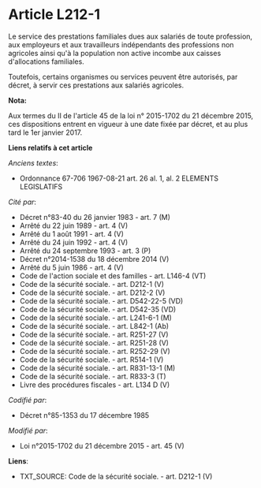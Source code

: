 # Article L212-1

Le service des prestations familiales dues aux salariés de toute profession, aux employeurs et aux travailleurs indépendants
des professions non agricoles ainsi qu'à la population non active incombe aux caisses d'allocations familiales. 

Toutefois, certains organismes ou services peuvent être autorisés, par décret, à servir ces prestations aux salariés
agricoles.

**Nota:**

Aux termes du II de l'article 45 de la loi n° 2015-1702 du 21 décembre 2015, ces dispositions entrent en vigueur à une date
fixée par décret, et au plus tard le 1er janvier 2017.

**Liens relatifs à cet article**

_Anciens textes_:

  - Ordonnance 67-706 1967-08-21 art. 26 al. 1, al. 2 ELEMENTS LEGISLATIFS

_Cité par_:

  - Décret n°83-40 du 26 janvier 1983 - art. 7 (M)
  - Arrêté du 22 juin 1989 - art. 4 (V)
  - Arrêté du 1 août 1991 - art. 4 (V)
  - Arrêté du 24 juin 1992 - art. 4 (V)
  - Arrêté du 24 septembre 1993 - art. 3 (P)
  - Décret n°2014-1538 du 18 décembre 2014 (V)
  - Arrêté du 5 juin 1986 - art. 4 (V)
  - Code de l'action sociale et des familles - art. L146-4 (VT)
  - Code de la sécurité sociale. - art. D212-1 (V)
  - Code de la sécurité sociale. - art. D212-2 (V)
  - Code de la sécurité sociale. - art. D542-22-5 (VD)
  - Code de la sécurité sociale. - art. D542-35 (VD)
  - Code de la sécurité sociale. - art. L241-6-1 (M)
  - Code de la sécurité sociale. - art. L842-1 (Ab)
  - Code de la sécurité sociale. - art. R251-27 (V)
  - Code de la sécurité sociale. - art. R251-28 (V)
  - Code de la sécurité sociale. - art. R252-29 (V)
  - Code de la sécurité sociale. - art. R514-1 (V)
  - Code de la sécurité sociale. - art. R831-13-1 (M)
  - Code de la sécurité sociale. - art. R833-3 (T)
  - Livre des procédures fiscales - art. L134 D (V)

_Codifié par_:

  - Décret n°85-1353 du 17 décembre 1985

_Modifié par_:

  - Loi n°2015-1702 du 21 décembre 2015 - art. 45 (V)

**Liens**:

  - TXT_SOURCE: Code de la sécurité sociale. - art. D212-1 (V)
